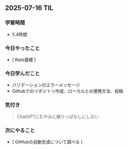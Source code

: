 ## 2025-07-16 TIL

### 学習時間  
- 5.4時間

### 今日やったこと
- [ Rails基礎 ]

### 今日学んだこと
- バリデーションのエラーメッセージ
- Githubでのリポジトリ作成、ローカルとの連携方法、投稿

### 気付き
> ChatGPTにむやみに頼りっぱなしにしない

### 次にやること
- [ GitHubの自動生成について調べる ]

